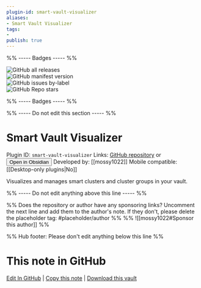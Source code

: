 ```yaml
---
plugin-id: smart-vault-visualizer
aliases:
- Smart Vault Visualizer
tags: 
- 
publish: true
---
```


%% ----- Badges ----- %%

![GitHub all releases](https://img.shields.io/github/downloads/mossy1022/smart-connections-vault-visualizer/total?color=573E7A&logo=github&style=for-the-badge)   
![GitHub manifest version](https://img.shields.io/github/manifest-json/v/mossy1022/smart-connections-vault-visualizer?color=573E7A&logo=github&style=for-the-badge)   
![GitHub issues by-label](https://img.shields.io/github/issues/mossy1022/smart-connections-vault-visualizer/help%20wanted?color=573E7A&logo=github&style=for-the-badge)   
![GitHub Repo stars](https://img.shields.io/github/stars/mossy1022/smart-connections-vault-visualizer?color=573E7A&logo=github&style=for-the-badge)

%% ----- Badges ----- %%

%% ----- Do not edit this section ----- %%

# Smart Vault Visualizer

Plugin ID: `smart-vault-visualizer`
Links: [GitHub repository](https://github.com/mossy1022/smart-connections-vault-visualizer) or [<button id=HH>Open in Obsidian</button>](obsidian://show-plugin?id=smart-vault-visualizer)
Developed by: [[mossy1022]]
Mobile compatible: [[Desktop-only plugins|No]]

Visualizes and manages smart clusters and cluster groups in your vault.

%% ----- Do not edit anything above this line ----- %% 

%% Does the repository or author have any sponsoring links? Uncomment the next line and add them to the author's note. If they don't, please delete the placeholder tag: #placeholder/author %%
%% ![[mossy1022#Sponsor this author]] %%

%% Hub footer: Please don't edit anything below this line %%

# This note in GitHub

<span class="git-footer">[Edit In GitHub](https://github.dev/obsidian-community/obsidian-hub/blob/main/02%20-%20Community%20Expansions/02.05%20All%20Community%20Expansions/Plugins/smart-vault-visualizer.md "git-hub-edit-note") | [Copy this note](https://raw.githubusercontent.com/obsidian-community/obsidian-hub/main/02%20-%20Community%20Expansions/02.05%20All%20Community%20Expansions/Plugins/smart-vault-visualizer.md "git-hub-copy-note") | [Download this vault](https://github.com/obsidian-community/obsidian-hub/archive/refs/heads/main.zip "git-hub-download-vault") </span>
